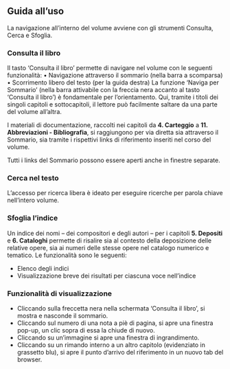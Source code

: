 ## Guida all’uso

La navigazione all’interno del volume avviene con gli strumenti Consulta, Cerca e Sfoglia.

### Consulta il libro
Il tasto ‘Consulta il libro’ permette di navigare nel volume con le seguenti funzionalità:
•	Navigazione attraverso il sommario (nella barra a scomparsa) 
•	Scorrimento libero del testo (per la guida destra) 
La funzione ‘Naviga per Sommario’ (nella barra attivabile con la freccia nera accanto al tasto ‘Consulta il libro’) è fondamentale per l’orientamento. Qui, tramite i titoli dei singoli capitoli e sottocapitoli, il lettore può facilmente saltare da una parte del volume all’altra. 

I materiali di documentazione, raccolti nei capitoli da **4. Carteggio** a **11. Abbreviazioni - Bibliografia**, si raggiungono per via diretta sia attraverso il Sommario, sia tramite i rispettivi links di riferimento inseriti nel corso del volume. 

Tutti i links del Sommario possono essere aperti anche in finestre separate. 

### Cerca nel testo
L’accesso per ricerca libera è ideato per eseguire ricerche per parola chiave nell’intero volume. 

### Sfoglia l’indice
Un indice dei nomi – dei compositori e degli autori – per i capitoli **5. Depositi** e **6. Cataloghi** permette di risalire sia al contesto della deposizione delle relative opere, sia ai numeri delle stesse opere nel catalogo numerico e tematico. Le funzionalità sono le seguenti:
- Elenco degli indici
- Visualizzazione breve dei risultati per ciascuna voce nell’indice

### Funzionalità di visualizzazione
- Cliccando sulla freccetta nera nella schermata ‘Consulta il libro’, si mostra e nasconde il sommario.
- Cliccando sul numero di una nota a piè di pagina, si apre una finestra pop-up, un clic sopra di essa la chiude di nuovo. 
- Cliccando su un’immagine si apre una finestra di ingrandimento.
- Cliccando su un rimando interno a un altro capitolo (evidenziato in grassetto blu), si apre il punto d’arrivo del riferimento in un nuovo tab del browser.
